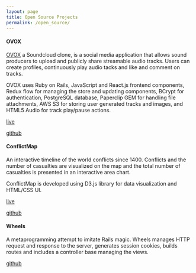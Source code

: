 ```yaml
---
layout: page
title: Open Source Projects
permalink: /open_source/
---
```


#### OVOX

[OVOX](http://ovox.herokuapp.com/) a Soundcloud clone, is a social media application that allows sound producers to upload and publicly share streamable audio tracks. Users can create profiles, continuously play audio tacks and like and comment on tracks.

OVOX uses Ruby on Rails, JavaScript and React.js frontend components, Redux flow for managing the store and updating components, BCrypt for authentication, PostgreSQL database, Paperclip GEM for handling file attachments, AWS S3 for storing user generated tracks and images, and HTML5 Audio for track play/pause actions.

[live](http://ovox.herokuapp.com/)

[github](http://github.com/Masoule/OVOX)

<div class="divider"></div>

#### ConflictMap
An interactive timeline of the world conflicts since 1400. Conflicts and the number of casualties are visualized on the map and the total number of casualties is presented in an interactive area chart.

ConflictMap is developed using D3.js library for data visualization and HTML/CSS UI.

[live](https://masoule.github.io/ConflictMap/)

[github](https://github.com/Masoule/ConflictMap)


<div class="divider"></div>

#### Wheels
A metaprogramming attempt to imitate Rails magic. Wheels manages HTTP request and response to the server, generates session cookies, builds routes and includes a controller base managing the views.

[github](http://github.com/Masoule/Wheels)

<div class="divider"></div>
